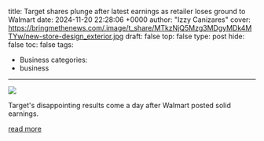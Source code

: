 title: Target shares plunge after latest earnings as retailer loses ground to Walmart
date: 2024-11-20 22:28:06 +0000
author: "Izzy Canizares"
cover: https://bringmethenews.com/.image/t_share/MTkzNjQ5Mzg3MDgyMDk4MTYw/new-store-design_exterior.jpg
draft: false
top: false
type: post
hide: false
toc: false
tags:
  - Business
categories:
  - business
---

![](https://bringmethenews.com/.image/t_share/MTkzNjQ5Mzg3MDgyMDk4MTYw/new-store-design_exterior.jpg)

Target's disappointing results come a day after Walmart posted solid earnings.

[read more](https://bringmethenews.com/minnesota-business/target-shares-plunge-after-latest-earnings-as-retailer-loses-ground-to-walmart)
